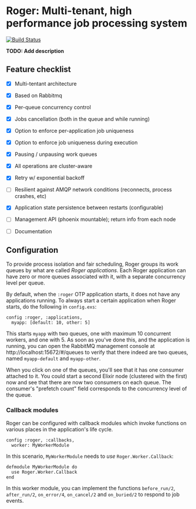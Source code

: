 # Roger: Multi-tenant, high performance job processing system

[![Build Status](https://travis-ci.org/bettyblocks/roger.png?branch=master)](https://travis-ci.org/bettyblocks/roger)


**TODO: Add description**

## Feature checklist

- [x] Multi-tentant architecture
- [x] Based on Rabbitmq
- [x] Per-queue concurrency control
- [x] Jobs cancellation (both in the queue and while running)
- [x] Option to enforce per-application job uniqueness
- [x] Option to enforce job uniqueness during execution
- [x] Pausing / unpausing work queues
- [x] All operations are cluster-aware
- [x] Retry w/ exponential backoff
- [ ] Resilient against AMQP network conditions (reconnects, process crashes, etc)
- [x] Application state persistence between restarts (configurable)
- [ ] Management API (phoenix mountable); return info from each node
- [ ] Documentation


## Configuration

To provide process isolation and fair scheduling, Roger groups its
work queues by what are called *Roger applications*. Each Roger
application can have zero or more queues associated with it, with a
separate concurrency level per queue.

By default, when the `:roger` OTP application starts, it does not have
any applications running. To always start a certain application when
Roger starts, do the following in `config.exs`:

    config :roger, :applications,
      myapp: [default: 10, other: 5]

This starts `myapp` with two queues, one with maximum 10 concurrent
workers, and one with 5. As soon as you've done this, and the
application is running, you can open the RabbitMQ management console
at http://localhost:15672/#/queues to verify that there indeed are two
queues, named `myapp-default` and `myapp-other`.

When you click on one of the queues, you'll see that it has one
consumer attached to it. You could start a second Elixir node
(clustered with the first) now and see that there are now two
consumers on each queue. The consumer's "prefetch count" field
corresponds to the concurrency level of the queue.

### Callback modules

Roger can be configured with callback modules which invoke functions
on various places in the application's life cycle.

    config :roger, :callbacks,
      worker: MyWorkerModule

In this scenario, `MyWorkerModule` needs to *use* `Roger.Worker.Callback`:

    defmodule MyWorkerModule do
      use Roger.Worker.Callback
    end

In this worker module, you can implement the functions `before_run/2`,
`after_run/2`, `on_error/4`, `on_cancel/2` and `on_buried/2` to
respond to job events.
